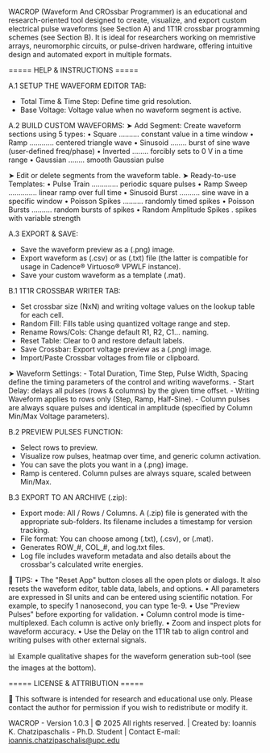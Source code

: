 WACROP (Waveform And CROssbar Programmer) is an educational and research-oriented tool designed to create, visualize, and export custom electrical pulse waveforms (see Section A) and 1T1R crossbar programming schemes (see Section B). It is ideal for researchers working on memristive arrays, neuromorphic circuits, or pulse-driven hardware, offering intuitive design and automated export in multiple formats.

===== HELP & INSTRUCTIONS =====

A.1 SETUP THE WAVEFORM EDITOR TAB:
   - Total Time & Time Step: Define time grid resolution.
   - Base Voltage: Voltage value when no waveform segment is active.

A.2 BUILD CUSTOM WAVEFORMS:
   ➤ Add Segment: Create waveform sections using 5 types:
       • Square .......... constant value in a time window
       • Ramp ............ centered triangle wave
       • Sinusoid ........ burst of sine wave (user-defined freq/phase)
       • Inverted ........ forcibly sets to 0 V in a time range
       • Gaussian ........ smooth Gaussian pulse

   ➤ Edit or delete segments from the waveform table.
   ➤ Ready-to-use Templates:
       • Pulse Train ............. periodic square pulses
       • Ramp Sweep .............. linear ramp over full time
       • Sinusoid Burst .......... sine wave in a specific window
       • Poisson Spikes .......... randomly timed spikes
       • Poisson Bursts .......... random bursts of spikes
       • Random Amplitude Spikes . spikes with variable strength

A.3 EXPORT & SAVE:
   - Save the waveform preview as a (.png) image.
   - Export waveform as (.csv) or as (.txt) file (the latter is compatible for usage in Cadence® Virtuoso® VPWLF instance).
   - Save your custom waveform as a template (.mat).

B.1 1T1R CROSSBAR WRITER TAB:
   - Set crossbar size (NxN) and writing voltage values on the lookup table for each cell.
   - Random Fill: Fills table using quantized voltage range and step.
   - Rename Rows/Cols: Change default R1, R2, C1... naming.
   - Reset Table: Clear to 0 and restore default labels.
   - Save Crossbar: Export voltage preview as a (.png) image.
   - Import/Paste Crossbar voltages from file or clipboard.

   ➤ Waveform Settings:
     - Total Duration, Time Step, Pulse Width, Spacing define the timing parameters of the control and writing waveforms.
     - Start Delay: delays all pulses (rows & columns) by the given time offset.
     - Writing Waveform applies to rows only (Step, Ramp, Half-Sine).
     - Column pulses are always square pulses and identical in amplitude (specified by Column Min/Max Voltage parameters).

B.2 PREVIEW PULSES FUNCTION:
   - Select rows to preview.
   - Visualize row pulses, heatmap over time, and generic column activation.
   - You can save the plots you want in a (.png) image.
   - Ramp is centered. Column pulses are always square, scaled between Min/Max.

B.3 EXPORT TO AN ARCHIVE (.zip):
   - Export mode: All / Rows / Columns. A (.zip) file is generated with the appropriate sub-folders. Its filename includes a timestamp for version tracking.
   - File format: You can choose among (.txt), (.csv), or (.mat).
   - Generates ROW_#, COL_#, and log.txt files.
   - Log file includes waveform metadata and also details about the crossbar's calculated write energies.

🧠 TIPS:
   • The "Reset App" button closes all the open plots or dialogs. It also resets the waveform editor, table data, labels, and options.
   • All parameters are expressed in SI units and can be entered using scientific notation. For example, to specify 1 nanosecond, you can type 1e-9.
   • Use "Preview Pulses" before exporting for validation.
   • Column control mode is time-multiplexed. Each column is active only briefly.
   • Zoom and inspect plots for waveform accuracy.
   • Use the Delay on the 1T1R tab to align control and writing pulses with other external signals.

📊 Example qualitative shapes for the waveform generation sub-tool (see the images at the bottom).

===== LICENSE & ATTRIBUTION =====

📘 This software is intended for research and educational use only. Please contact the author for permission if you wish to redistribute or modify it.

WACROP - Version 1.0.3  |  © 2025  All rights reserved.  |  Created by: Ioannis K. Chatzipaschalis - Ph.D. Student  |  Contact E-mail: ioannis.chatzipaschalis@upc.edu
